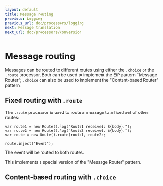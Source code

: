 ```yaml
---
layout: default
title: Message routing
previous: Logging
previous_url: doc/processors/logging
next: Message translation
next_url: doc/processors/conversion
---
```

# Message routing

Messages can be routed to different routes using either the `.choice` or the `.route` processor.
Both can be used to implement the EIP pattern "Message Router";
`.choice` can also be used to implement the "Content-based Router" pattern.

## Fixed routing with `.route`

The `.route` processor is used to route a message to a fixed set of other routes:

    var route1 = new Route().log("Route1 received: ${body}.");
    var route2 = new Route().log("Route2 received: ${body}.");
    var route = new Route().route(route1, route2);
    
    route.inject("Event");

The event will be routed to both routes.



This implements a special version of the "Message Router" pattern. 

## Content-based routing with `.choice`



 